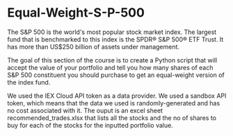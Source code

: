 # Equal-Weight-S-P-500

The S&P 500 is the world's most popular stock market index. The largest fund that is benchmarked to this index is the SPDR® S&P 500® ETF Trust. It has more than US$250 billion of assets under management.

The goal of this section of the course is to create a Python script that will accept the value of your portfolio and tell you how many shares of each S&P 500 constituent you should purchase to get an equal-weight version of the index fund.

We used the IEX Cloud API token as a data provider. We used a sandbox API token, which means that the data we used is randomly-generated and has no cost associated with it. The ouput is an excel sheet recommended_trades.xlsx that lists all the stocks and the no of shares to buy for each of the stocks for the inputted portfolio value.

